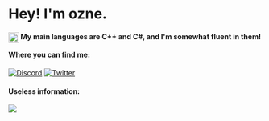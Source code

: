 # Hey! I'm ozne.
#### My main languages are C++ and C#, and I'm somewhat fluent in them! <img align="left" alt="C#" width="21px" src="https://upload.wikimedia.org/wikipedia/commons/1/18/ISO_C%2B%2B_Logo.svg"/>

#### Where you can find me:
[![Discord](https://img.shields.io/badge/ozne%20-%237289DA.svg?&style=for-the-badge&logo=discord&logoColor=white)](https://dsc.bio/ozne)
[![Twitter](https://img.shields.io/badge/@susOzne%20-%231DA1F2.svg?&style=for-the-badge&logo=Twitter&logoColor=white)](https://twitter.com/susOzne)

#### Useless information:
![](https://komarev.com/ghpvc/?username=ozneeeee&color=red)
